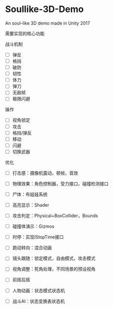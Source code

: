 # Soullike-3D-Demo
An soul-like 3D demo made in Unity 2017

需要实现的核心功能

战斗机制
- [ ] 弹反
- [ ] 格挡
- [ ] 破防
- [ ] 韧性
- [ ] 体力
- [ ] 弹刀
- [ ] 无敌帧
- [ ] 极限闪避

操作
- [ ] 视角锁定
- [ ] 攻击
- [ ] 格挡/弹反
- [ ] 移动
- [ ] 闪避
- [ ] 切换武器

优化
- [ ] 打击感：摄像机震动，顿帧，音效
- [ ] 物理效果：角色控制器，受力接口，碰撞检测接口
- [ ] 尸体：布娃娃系统
- [ ] 高亮显示：Shader
- [ ] 攻击判定：Physical+BoxCollider，Bounds
- [ ] 碰撞体演示：Gizmos
- [ ] 时停：实现IStopTime接口
- [ ] 跑动转向：混合动画
- [ ] 镜头跟随：锁定模式，自由模式，攻击模式
- [ ] 视角调整：死角处理，不同场景的预设视角
- [ ] 前摇后摇

- [ ] 人物动画：状态模式状态机
- [ ] 战斗AI：状态变换表状态机
